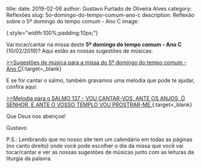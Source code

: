 title: 
date: 2019-02-06
author: Gustavo Furtado de Oliveira Alves
category: Reflexões
slug: 5o-domingo-do-tempo-comum-ano-c
description: Reflexão sobre o 5º domingo do tempo comum - Ano C
image: 



![](){:style="width:100%;padding:10px;"}



Vai tocar/cantar na missa deste **5º domingo do tempo comum - Ano C** (10/02/2019)? Aqui estão as nossas sugestões de músicas:

[>>Sugestões de música para a missa do 5º domingo do tempo comum - Ano C](http://musicasparamissa.com.br/sugestoes-para/5o-domingo-do-tempo-comum-ano-c){:target=\_blank}

E se for cantar o salmo, também gravamos uma melodia que pode te ajudar, confira aqui:

[>>Melodia para o SALMO 137 - VOU CANTAR-VOS, ANTE OS ANJOS, Ó SENHOR, E ANTE O VOSSO TEMPLO VOU PROSTRAR-ME.](https://musicasparamissa.com.br/musica/salmo-137-vou-cantar-vos-ante-os-anjos-o-senhor/){:target=\_blank}

Que Deus nos abençoe!

Gustavo

P.S.: Lembrando que no nosso site tem um calendário em todas as páginas (no canto direito) onde você pode escolher o dia da missa que você vai tocar/cantar e ver as nossas sugestões de músicas junto com as leituras da liturgia da palavra.

